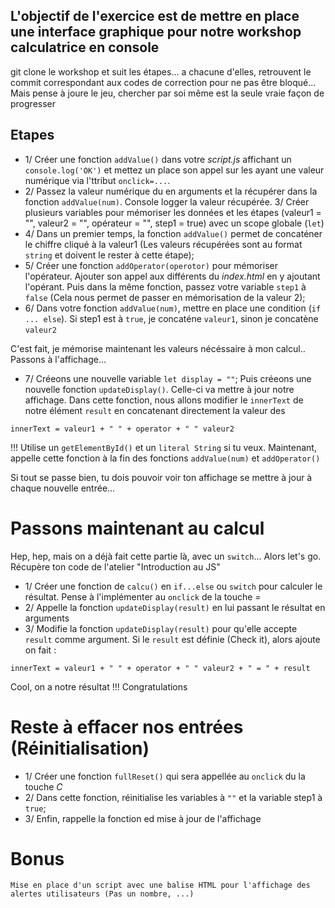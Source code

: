 ## L'objectif de l'exercice est de mettre en place une interface graphique pour notre workshop calculatrice en console
git clone le workshop et suit les étapes... a chacune d'elles, retrouvent le commit correspondant aux codes de correction pour ne pas être bloqué... Mais pense à joure le jeu, chercher par soi même est la seule vraie façon de progresser

## Etapes
- 1/ Créer une fonction `addValue()` dans votre *script.js* affichant un `console.log('OK')` et mettez un place son appel sur les <td> ayant une valeur numérique via l'ttribut `onclick=...`. 
- 2/ Passez la valeur numérique du <td> en arguments et la récupérer dans la fonction `addValue(num)`. Console logger la valeur récupérée.
3/ Créer plusieurs variables pour mémoriser les données et les étapes (valeur1 = "", valeur2 = "", opérateur = "", step1 = true) avec un scope globale (`let`)
- 4/ Dans un premier temps, la fonction `addValue()` permet de concaténer le chiffre cliqué à la valeur1 (Les valeurs récupérées sont au format `string` et doivent le rester à cette étape);
- 5/ Créer une fonction `addOperator(operotor)` pour mémoriser l'opérateur. Ajouter son appel aux différents <td> du *index.html* en y ajoutant l'opérant. Puis dans la même fonction, passez votre variable `step1` à `false` (Cela nous permet de passer en mémorisation de la valeur 2);
- 6/ Dans votre fonction `addValue(num)`, mettre en place une condition (`if ... else`). Si step1 est à `true`, je concaténe `valeur1`, sinon je concatène `valeur2`

C'est fait, je mémorise maintenant les valeurs nécéssaire à mon calcul..
Passons à l'affichage...
- 7/ Créeons une nouvelle variable ```let display = ""```;
Puis créeons une nouvelle fonction `updateDisplay()`. Celle-ci va mettre à jour notre affichage.
Dans cette fonction, nous allons modifier le `innerText` de notre élément `result` en concatenant directement la valeur des
```
innerText = valeur1 + " " + operator + " " valeur2
```
!!! Utilise un `getElementById()` et un `literal String` si tu veux.
Maintenant, appelle cette fonction à la fin des fonctions `addValue(num)` et `addOperator()`

Si tout se passe bien, tu dois pouvoir voir ton affichage se mettre à jour à chaque nouvelle entrée...

# Passons maintenant au calcul
Hep, hep, mais on a déjà fait cette partie là, avec un `switch`... Alors let's go.
Récupère ton code de l'atelier "Introduction au JS"

- 1/ Créer une fonction de `calcu()` en `if...else` ou `switch` pour calculer le résultat. Pense à l'implémenter au `onclick` de la touche *=*
- 2/ Appelle la fonction `updateDisplay(result)` en lui passant le résultat en arguments
- 3/ Modifie la fonction `updateDisplay(result)` pour qu'elle accepte `result` comme argument. Si le `result` est définie (Check it), alors ajoute on fait :
```
innerText = valeur1 + " " + operator + " " valeur2 + " = " + result
```


Cool, on a notre résultat !!! Congratulations
# Reste à effacer nos entrées (Réinitialisation)
- 1/ Créer une fonction `fullReset()` qui sera appellée au `onclick` du la touche *C*
- 2/ Dans cette fonction, réinitialise les variables à `""` et la variable step1 à `true`;
- 3/ Enfin, rappelle la fonction ed mise à jour de l'affichage

# Bonus
    Mise en place d'un script avec une balise HTML pour l'affichage des alertes utilisateurs (Pas un nombre, ...)
